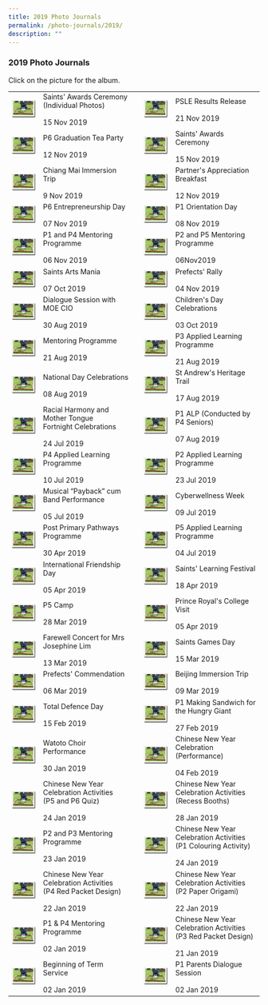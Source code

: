 ```yaml
---
title: 2019 Photo Journals
permalink: /photo-journals/2019/
description: ""
---
```

### 2019 Photo Journals

Click on the picture for the album.

|  	|  	|  	|  	|  	|
|---	|---	|---	|---	|---	|
| <a href="web"><img style="width:99%" src="/images/pj3.png"></a> 	| Saints' Awards Ceremony<br>(Individual Photos)<br><br>15 Nov 2019 	|  	| <a href="web"><img style="width:99%" src="/images/pj3.png"></a> 	| PSLE Results Release<br><br>21 Nov 2019 	|
|  <a href="web"><img style="width:99%" src="/images/pj3.png"></a> 	| P6 Graduation Tea Party<br><br>12 Nov 2019 	|   	|  <a href="web"><img style="width:99%" src="/images/pj3.png"></a> 	| Saints' Awards Ceremony<br><br>15 Nov 2019 	|
|  <a href="web"><img style="width:99%" src="/images/pj3.png"></a> 	|  Chiang Mai Immersion Trip<br><br>9 Nov 2019 	|   	|  <a href="web"><img style="width:99%" src="/images/pj3.png"></a> 	| Partner's Appreciation Breakfast<br><br>12 Nov 2019 	|
|  <a href="web"><img style="width:99%" src="/images/pj3.png"></a> 	| P6 Entrepreneurship Day<br><br>07 Nov 2019 	|   	|  <a href="web"><img style="width:99%" src="/images/pj3.png"></a> 	| P1 Orientation Day<br><br>08 Nov 2019 	|
|  <a href="web"><img style="width:99%" src="/images/pj3.png"></a> 	| P1 and P4 Mentoring Programme<br><br>06 Nov 2019 	|   	|  <a href="web"><img style="width:99%" src="/images/pj3.png"></a> 	| P2 and P5 Mentoring Programme<br><br>06Nov2019 	|
|  <a href="web"><img style="width:99%" src="/images/pj3.png"></a> 	| Saints Arts Mania<br><br>07 Oct 2019 	|   	|  <a href="web"><img style="width:99%" src="/images/pj3.png"></a> 	| Prefects' Rally<br><br>04 Nov 2019 	|
|  <a href="web"><img style="width:99%" src="/images/pj3.png"></a> 	|  Dialogue Session with MOE CIO<br><br>30 Aug 2019 	|   	|  <a href="web"><img style="width:99%" src="/images/pj3.png"></a> 	|  Children's Day Celebrations<br><br>03 Oct 2019 	|
| <a href="web"><img style="width:99%" src="/images/pj3.png"></a> 	|  Mentoring Programme<br><br>21 Aug 2019 	|   	| <a href="web"><img style="width:99%" src="/images/pj3.png"></a> 	| P3 Applied Learning Programme<br><br>21 Aug 2019<br> 	|
| <a href="web"><img style="width:99%" src="/images/pj3.png"></a> 	|  National Day Celebrations<br><br>08 Aug 2019 	|   	|  <a href="web"><img style="width:99%" src="/images/pj3.png"></a> 	|  St Andrew's Heritage Trail<br><br>17 Aug 2019 	|
| <a href="web"><img style="width:99%" src="/images/pj3.png"></a> 	| Racial Harmony and Mother Tongue<br>Fortnight Celebrations<br><br>24 Jul 2019 	|   	|  <a href="web"><img style="width:99%" src="/images/pj3.png"></a> 	|  P1 ALP (Conducted by P4 Seniors)<br><br>07 Aug 2019 	|
| <a href="web"><img style="width:99%" src="/images/pj3.png"></a> 	| P4 Applied Learning Programme<br><br>10 Jul 2019 	|   	| <a href="web"><img style="width:99%" src="/images/pj3.png"></a> 	| P2 Applied Learning Programme<br><br>23 Jul 2019<br> 	|
| <a href="web"><img style="width:99%" src="/images/pj3.png"></a> 	| Musical “Payback” cum Band Performance <br><br>05 Jul 2019 	|   	| <a href="web"><img style="width:99%" src="/images/pj3.png"></a> 	| Cyberwellness Week<br><br>09 Jul 2019<br> 	|
| <a href="web"><img style="width:99%" src="/images/pj3.png"></a> 	| Post Primary Pathways Programme<br><br>30 Apr 2019 	|   	| <a href="web"><img style="width:99%" src="/images/pj3.png"></a> 	| P5 Applied Learning Programme<br><br>04 Jul 2019<br> 	|
| <a href="web"><img style="width:99%" src="/images/pj3.png"></a>	| International Friendship Day<br><br>05 Apr 2019<br> 	|  	| <a href="web"><img style="width:99%" src="/images/pj3.png"></a> 	| Saints' Learning Festival<br><br>18 Apr 2019<br> 	|
| <a href="web"><img style="width:99%" src="/images/pj3.png"></a> 	|  P5 Camp<br><br>28 Mar 2019 	|   	| <a href="web"><img style="width:99%" src="/images/pj3.png"></a> 	| Prince Royal's College Visit <br><br>05 Apr 2019<br> 	|
| <a href="web"><img style="width:99%" src="/images/pj3.png"></a> 	| Farewell Concert for Mrs Josephine Lim<br><br>13 Mar 2019 	|  	| <a href="web"><img style="width:99%" src="/images/pj3.png"></a> 	| Saints Games Day<br><br>15 Mar 2019 	|
| <a href="web"><img style="width:99%" src="/images/pj3.png"></a> 	| Prefects' Commendation<br><br>06 Mar 2019 	|  	| <a href="web"><img style="width:99%" src="/images/pj3.png"></a> 	| Beijing Immersion Trip<br><br>09 Mar 2019 	|
| <a href="web"><img style="width:99%" src="/images/pj3.png"></a> 	| Total Defence Day<br><br>15 Feb 2019 	|  	| <a href="web"><img style="width:99%" src="/images/pj3.png"></a> 	| P1 Making Sandwich for the Hungry Giant<br><br>27 Feb 2019 	|
| <a href="web"><img style="width:99%" src="/images/pj3.png"></a> 	| Watoto Choir Performance<br><br>30 Jan 2019<br> 	|  	| <a href="web"><img style="width:99%" src="/images/pj3.png"></a> 	| Chinese New Year Celebration<br>(Performance)<br><br>04 Feb 2019 	|
| <a href="web"><img style="width:99%" src="/images/pj3.png"></a> 	| Chinese New Year Celebration Activities<br>(P5 and P6 Quiz)<br><br>24 Jan 2019 	|  	| <a href="web"><img style="width:99%" src="/images/pj3.png"></a> 	| Chinese New Year Celebration Activities<br>(Recess Booths)<br><br>28 Jan 2019 	|
| <a href="web"><img style="width:99%" src="/images/pj3.png"></a> 	| P2 and P3 Mentoring Programme<br><br>23 Jan 2019 	|  	| <a href="web"><img style="width:99%" src="/images/pj3.png"></a> 	| Chinese New Year Celebration Activities<br>(P1 Colouring Activity)<br><br>24 Jan 2019 	|
| <a href="web"><img style="width:99%" src="/images/pj3.png"></a> 	| Chinese New Year Celebration Activities<br>(P4 Red Packet Design)<br><br>22 Jan 2019 	|  	| <a href="web"><img style="width:99%" src="/images/pj3.png"></a> 	| Chinese New Year Celebration Activities<br>(P2 Paper Origami)<br><br>22 Jan 2019 	|
| <a href="web"><img style="width:99%" src="/images/pj3.png"></a> 	| P1 & P4 Mentoring Programme<br><br>02 Jan 2019 	|  	| <a href="web"><img style="width:99%" src="/images/pj3.png"></a> 	| Chinese New Year Celebration Activities<br>(P3 Red Packet Design)<br><br>21 Jan 2019 	|
| <a href="web"><img style="width:99%" src="/images/pj3.png"></a> 	| Beginning of Term Service<br><br>02 Jan 2019 	|  	| <a href="web"><img style="width:99%" src="/images/pj3.png"></a> 	| P1 Parents Dialogue Session<br><br>02 Jan 2019 	|